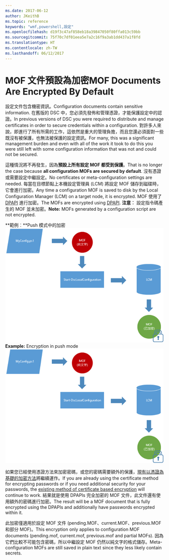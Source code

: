 ```yaml
---
ms.date: 2017-06-12
author: JKeithB
ms.topic: reference
keywords: "wmf,powershell,設定"
ms.openlocfilehash: d19f3c47af858eb18a39847050f80ffa013c59bb
ms.sourcegitcommit: 75f70c7df01eea5e7a2c16f9a3ab1dd437a1f8fd
ms.translationtype: HT
ms.contentlocale: zh-TW
ms.lasthandoff: 06/12/2017
---
```

# <a name="mof-documents-are-encrypted-by-default"></a><span data-ttu-id="99df2-102">MOF 文件預設為加密</span><span class="sxs-lookup"><span data-stu-id="99df2-102">MOF Documents Are Encrypted By Default</span></span>

<span data-ttu-id="99df2-103">設定文件包含機密資訊。</span><span class="sxs-lookup"><span data-stu-id="99df2-103">Configuration documents contain sensitive information.</span></span> <span data-ttu-id="99df2-104">在舊版的 DSC 中，您必須先發佈和管理憑證，才能保護設定中的認證。</span><span class="sxs-lookup"><span data-stu-id="99df2-104">In previous versions of DSC you were required to distribute and manage certificates in order to secure credentials within a configuration.</span></span> <span data-ttu-id="99df2-105">對許多人來說，即進行了所有所需的工作，這依然是重大的管理負擔，而且您還必須面對一些既沒有被保護，也無法被保護的設定資訊。</span><span class="sxs-lookup"><span data-stu-id="99df2-105">For many, this was a significant management burden and even with all of the work it took to do this you were still left with some configuration information that was not and could not be secured.</span></span> 

<span data-ttu-id="99df2-106">這種情況將不再發生，因為**預設上所有設定 MOF 都受到保護**。</span><span class="sxs-lookup"><span data-stu-id="99df2-106">That is no longer the case because **all configuration MOFs are secured by default**.</span></span> <span data-ttu-id="99df2-107">沒有憑證或需要設定中繼設定。</span><span class="sxs-lookup"><span data-stu-id="99df2-107">No certificates or meta-configuration settings are needed.</span></span> <span data-ttu-id="99df2-108">每當在目標節點上本機設定管理員 (LCM) 將設定 MOF 儲存到磁碟時，它會進行加密。</span><span class="sxs-lookup"><span data-stu-id="99df2-108">Any time a configuration MOF is saved to disk by the Local Configuration Manager (LCM) on a target node, it is encrypted.</span></span> <span data-ttu-id="99df2-109">MOF 使用了 [DPAPI](https://msdn.microsoft.com/en-us/library/ms995355.aspx) 進行加密。</span><span class="sxs-lookup"><span data-stu-id="99df2-109">The MOFs are encrypted using [DPAPI](https://msdn.microsoft.com/en-us/library/ms995355.aspx).</span></span> <span data-ttu-id="99df2-110">**注意︰** 設定指令碼產生的 MOF 並未加密。</span><span class="sxs-lookup"><span data-stu-id="99df2-110">**Note:** MOFs generated by a configuration script are not encrypted.</span></span>

<span data-ttu-id="99df2-111">**範例︰**Push 模式中的加密 ![MOF 加密](../images/MOF_Encryption.jpg)</span><span class="sxs-lookup"><span data-stu-id="99df2-111">**Example:** Encryption in push mode ![MOF Encryption](../images/MOF_Encryption.jpg)</span></span>

<span data-ttu-id="99df2-112">如果您已經使用憑證方法來加密密碼，或您的密碼需要額外的保護，[現有以憑證為基礎的加密方法](https://msdn.microsoft.com/en-us/powershell/dsc/securemof)將繼續運作。</span><span class="sxs-lookup"><span data-stu-id="99df2-112">If you are already using the certificate method for encrypting passwords or if you need additional security for your passwords, the [existing method of certificate based encryption](https://msdn.microsoft.com/en-us/powershell/dsc/securemof) will continue to work.</span></span> <span data-ttu-id="99df2-113">結果就是使用 DPAPIs 完全加密的 MOF 文件，此文件還有使用額外的密碼進行加密。</span><span class="sxs-lookup"><span data-stu-id="99df2-113">The result will be a MOF document that is fully encrypted using the DPAPIs and additionally have passwords encrypted within it.</span></span>

<span data-ttu-id="99df2-114">此加密僅適用於設定 MOF 文件 (pending.MOF、current.MOF、previous.MOF 和部分 MOF)。</span><span class="sxs-lookup"><span data-stu-id="99df2-114">This encryption only applies to configuration MOF documents (pending.mof, current.mof, previous.mof and partial MOFs).</span></span> <span data-ttu-id="99df2-115">因為它們比較不可能包含密碼，所以中繼設定 MOF 仍然以純文字的格式儲存。</span><span class="sxs-lookup"><span data-stu-id="99df2-115">Meta-configuration MOFs are still saved in plain text since they less likely contain secrets.</span></span>

